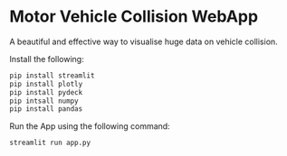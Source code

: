 # Motor Vehicle Collision WebApp

A beautiful and effective way to visualise huge data on vehicle collision.

Install the following:

```Python
pip install streamlit
pip install plotly
pip install pydeck
pip intsall numpy 
pip install pandas
```

Run the App using the following command:

```Python
streamlit run app.py
```


